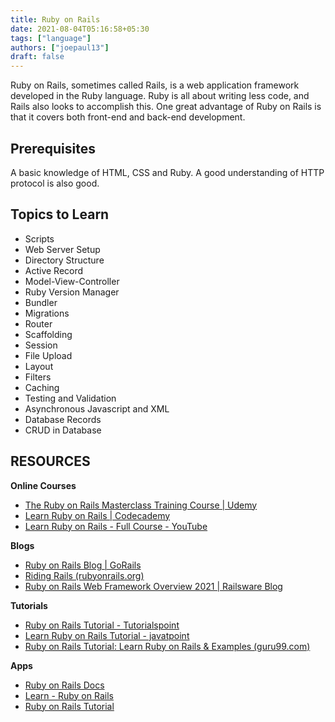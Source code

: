 ```yaml
---
title: Ruby on Rails
date: 2021-08-04T05:16:58+05:30
tags: ["language"]
authors: ["joepaul13"]
draft: false
---
```

Ruby on Rails, sometimes called Rails, is a web application framework developed in the Ruby language. Ruby is all about writing less code, and Rails also looks to accomplish this. One great advantage of Ruby on Rails is that it covers both front-end and back-end development.

## Prerequisites

A basic knowledge of HTML, CSS and Ruby. A good understanding of HTTP protocol is also good.

## Topics to Learn

* Scripts
* Web Server Setup
* Directory Structure
* Active Record
* Model-View-Controller
* Ruby Version Manager
* Bundler
* Migrations
* Router
* Scaffolding
* Session
* File Upload
* Layout
* Filters
* Caching
* Testing and Validation
* Asynchronous Javascript and XML
* Database Records
* CRUD in Database

## RESOURCES

**Online Courses**

* [The Ruby on Rails Masterclass Training Course | Udemy](https://www.udemy.com/course/the-complete-ruby-on-rails-developer-course/)
* [Learn Ruby on Rails | Codecademy](https://www.codecademy.com/learn/learn-rails?g_acctid=243-039-7011&g_keywordid=kwd-79577558803322:loc-90&g_adid=&g_keyword=%2Bonline%20%2BRuby%20%2Bon%20%2BRails%20%2Bcourse&g_campaign=ROW+Language%3A+Pro+-+Broad&g_adtype=search&g_network=o&g_adgroupid=1273235101283916&g_campaignid=370379642&b_device=c&utm_id=t_kwd-79577558803322:loc-90:ag_1273235101283916:cp_370379642:n_o:d_c&hsa_acc=2430397011&hsa_cam=10947274263&hsa_grp=1273235101283916&hsa_ad=&hsa_src=o&hsa_tgt=kwd-79577558803322:loc-90&hsa_kw=%2Bonline%20%2BRuby%20%2Bon%20%2BRails%20%2Bcourse&hsa_mt=e&hsa_net=adwords&hsa_ver=3&msclkid=a9ff16019308189019187702182e748a&utm_source=bing&utm_medium=cpc&utm_campaign=ROW%20Language%3A%20Pro%20-%20Broad&utm_term=%2Bonline%20%2BRuby%20%2Bon%20%2BRails%20%2Bcourse&utm_content=ruby%20on%20rails)
* [Learn Ruby on Rails - Full Course - YouTube](https://www.youtube.com/watch?v=fmyvWz5TUWg)

**Blogs**

* [Ruby on Rails Blog | GoRails](https://gorails.com/blog)
* [Riding Rails (rubyonrails.org)](https://weblog.rubyonrails.org/)
* [Ruby on Rails Web Framework Overview 2021 | Railsware Blog](https://railsware.com/blog/ruby-on-rails-guide/)

**Tutorials**

* [Ruby on Rails Tutorial - Tutorialspoint](https://www.tutorialspoint.com/ruby-on-rails/index.htm)
* [Learn Ruby on Rails Tutorial - javatpoint](https://www.javatpoint.com/ruby-on-rails-tutorial)
* [Ruby on Rails Tutorial: Learn Ruby on Rails & Examples (guru99.com)](https://www.guru99.com/ruby-on-rails-tutorial.html)

**Apps**

* [Ruby on Rails Docs](https://play.google.com/store/apps/details?id=com.thiyagaraaj.rubyonrails)
* [Learn - Ruby on Rails](https://play.google.com/store/apps/details?id=in.softecks.rubyonrails)
* [Ruby on Rails Tutorial](https://play.google.com/store/apps/details?id=com.devtd.Learn_Ruby_on_Rails)